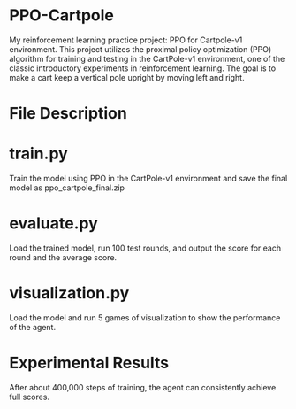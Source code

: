# PPO-Cartpole
My reinforcement learning practice project: PPO for Cartpole-v1 environment. This project utilizes the proximal policy optimization (PPO) algorithm for training and testing in the CartPole-v1 environment, one of the classic introductory experiments in reinforcement learning. The goal is to make a cart keep a vertical pole upright by moving left and right. 

# File Description
  # train.py
  Train the model using PPO in the CartPole-v1 environment and save the final model as ppo_cartpole_final.zip
  # evaluate.py
  Load the trained model, run 100 test rounds, and output the score for each round and the average score.
  # visualization.py
  Load the model and run 5 games of visualization to show the performance of the agent.

# Experimental Results
After about 400,000 steps of training, the agent can consistently achieve full scores.
